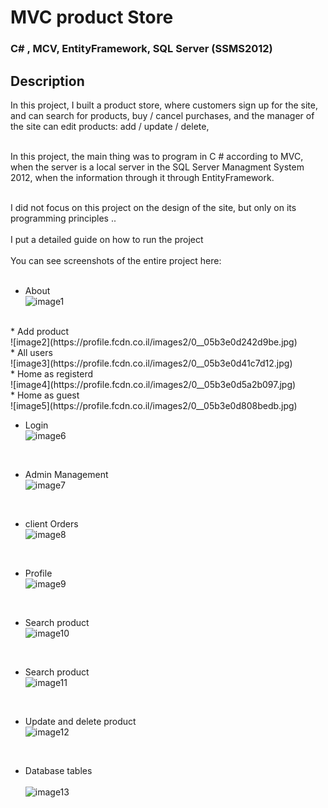 # MVC product Store 

### C# , MCV, EntityFramework, SQL Server (SSMS2012)

## Description


In this project, I built a product store, where customers sign up for the site, and can search for products, buy / cancel purchases, and the manager of the site can edit products: add / update / delete,
<br><br>

In this project, the main thing was to program in C # according to MVC, when the server is a local server in the SQL Server Managment System 2012, when the information through it through EntityFramework.
<br><br>

I did not focus on this project on the design of the site, but only on its programming principles ..
<br><br>
I put a detailed guide on how to run the project
<br><br>
You can see screenshots of the entire project here:
<br><br>
* About<br>
![image1](https://profile.fcdn.co.il/images2/0__05b3e0d055388d.jpg)
<br>
* Add product<br>
![image2](https://profile.fcdn.co.il/images2/0__05b3e0d242d9be.jpg)
<br>
* All users<br>
![image3](https://profile.fcdn.co.il/images2/0__05b3e0d41c7d12.jpg)
<br>
* Home as registerd<br>
![image4](https://profile.fcdn.co.il/images2/0__05b3e0d5a2b097.jpg)
<br>
* Home as guest<br>
![image5](https://profile.fcdn.co.il/images2/0__05b3e0d808bedb.jpg)
<br>

* Login<br>
![image6](https://profile.fcdn.co.il/images2/0__05b3e0d9370b6e.jpg)
<br>

* Admin Management<br>
![image7](https://profile.fcdn.co.il/images2/0__05b3e0da44172d.jpg)
<br>

* client Orders<br>
![image8](https://profile.fcdn.co.il/images2/0__05b3e0dcba483c.jpg)
<br>

* Profile<br>
![image9](https://profile.fcdn.co.il/images2/0__05b3e0dde0927c.jpg)
<br>


* Search product<br>
![image10](https://profile.fcdn.co.il/images2/0__05b3e0df3a6797.jpg)
<br>


* Search product<br>
![image11](https://profile.fcdn.co.il/images2/0__05b3e0e064fe9c.jpg)
<br>

* Update and delete product<br>
![image12](https://profile.fcdn.co.il/images2/0__05b3e0e28851a9.jpg)
<br>

* Database tables<br><br>
![image13](https://profile.fcdn.co.il/images2/0__05b3e0e39ebd4f.jpg)
<br>
